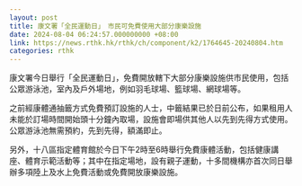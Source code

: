 ```yaml
---
layout: post
title: 康文署「全民運動日」　市民可免費使用大部分康樂設施
date: 2024-08-04 06:24:57.000000000 +08:00
link: https://news.rthk.hk/rthk/ch/component/k2/1764645-20240804.htm
categories: rthk
---
```


康文署今日舉行「全民運動日」，免費開放轄下大部分康樂設施供市民使用，包括公眾游泳池，室內及戶外場地，例如羽毛球場、籃球場、網球場等。

之前經康體通抽籤方式免費預訂設施的人士，中籤結果已於日前公布，如果租用人未能於訂場時間開始頭十分鐘內取場，設施會即場供其他人以先到先得方式使用。公眾游泳池無需預約，先到先得，額滿即止。

另外，十八區指定體育館於今日下午2時至6時舉行免費康體活動，包括健康講座、體育示範活動等；其中在指定場地，設有親子運動，十多間機構亦首次同日舉辦多項陸上及水上免費活動或免費開放康樂設施。
